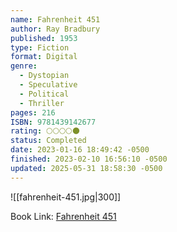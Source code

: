 ```yaml
---
name: Fahrenheit 451
author: Ray Bradbury
published: 1953
type: Fiction
format: Digital
genre:
  - Dystopian
  - Speculative
  - Political
  - Thriller
pages: 216
ISBN: 9781439142677
rating: 🌕🌕🌕🌕🌑
status: Completed
date: 2023-01-16 18:49:42 -0500
finished: 2023-02-10 16:56:10 -0500
updated: 2025-05-31 18:58:30 -0500
---
```


![[fahrenheit-451.jpg|300]]

Book Link: [Fahrenheit 451](https://www.goodreads.com/book/show/13079982-fahrenheit-451)
